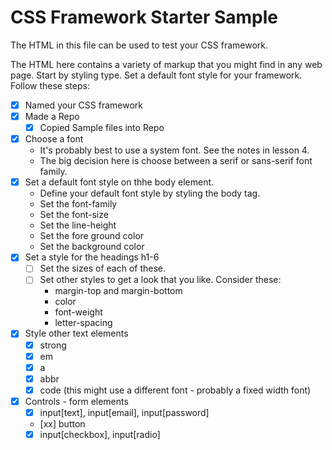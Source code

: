# CSS Framework Starter Sample

The HTML in this file can be used to test your CSS framework. 

The HTML here contains a variety of markup that you might find in any web page.
Start by styling type. Set a default font style for your framework. Follow these steps: 

- [x] Named your CSS framework
- [x] Made a Repo
  - [x] Copied Sample files into Repo
- [x] Choose a font 
  - It's probably best to use a system font. See the notes in lesson 4. 
  - The big decision here is choose between a serif or sans-serif font family. 
- [x] Set a default font style on thhe body element. 
  - Define your default font style by styling the body tag. 
  - Set the font-family
  - Set the font-size
  - Set the line-height
  - Set the fore ground color 
  - Set the background color
- [x] Set a style for the headings h1-6
  - [ ] Set the sizes of each of these. 
  - [ ] Set other styles to get a look that you like. Consider these: 
    - margin-top and margin-bottom
    - color 
    - font-weight
    - letter-spacing
- [x] Style other text elements 
  - [x] strong
  - [x] em
  - [x] a
  - [x] abbr
  - [x] code (this might use a different font - probably a fixed width font)
- [x] Controls - form elements
  - [x] input[text], input[email], input[password]
  - [xx] button
  - [x] input[checkbox], input[radio]